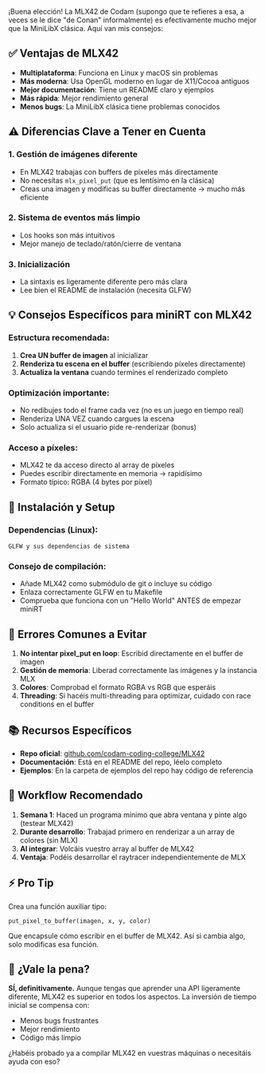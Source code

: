 ¡Buena elección! La MLX42 de Codam (supongo que te refieres a esa, a veces se le dice "de Conan" informalmente) es efectivamente mucho mejor que la MiniLibX clásica. Aquí van mis consejos:

## ✅ Ventajas de MLX42

- **Multiplataforma**: Funciona en Linux y macOS sin problemas
- **Más moderna**: Usa OpenGL moderno en lugar de X11/Cocoa antiguos
- **Mejor documentación**: Tiene un README claro y ejemplos
- **Más rápida**: Mejor rendimiento general
- **Menos bugs**: La MiniLibX clásica tiene problemas conocidos

## ⚠️ Diferencias Clave a Tener en Cuenta

### 1. **Gestión de imágenes diferente**

- En MLX42 trabajas con buffers de píxeles más directamente
- No necesitas `mlx_pixel_put` (que es lentísimo en la clásica)
- Creas una imagen y modificas su buffer directamente → mucho más eficiente

### 2. **Sistema de eventos más limpio**

- Los hooks son más intuitivos
- Mejor manejo de teclado/ratón/cierre de ventana

### 3. **Inicialización**

- La sintaxis es ligeramente diferente pero más clara
- Lee bien el README de instalación (necesita GLFW)

## 💡 Consejos Específicos para miniRT con MLX42

### **Estructura recomendada:**

1. **Crea UN buffer de imagen** al inicializar
2. **Renderiza tu escena en el buffer** (escribiendo píxeles directamente)
3. **Actualiza la ventana** cuando termines el renderizado completo

### **Optimización importante:**

- No redibujes todo el frame cada vez (no es un juego en tiempo real)
- Renderiza UNA VEZ cuando cargues la escena
- Solo actualiza si el usuario pide re-renderizar (bonus)

### **Acceso a píxeles:**

- MLX42 te da acceso directo al array de píxeles
- Puedes escribir directamente en memoria → rapidísimo
- Formato típico: RGBA (4 bytes por píxel)

## 🔧 Instalación y Setup

### **Dependencias (Linux):**

```
GLFW y sus dependencias de sistema
```

### **Consejo de compilación:**

- Añade MLX42 como submódulo de git o incluye su código
- Enlaza correctamente GLFW en tu Makefile
- Comprueba que funciona con un "Hello World" ANTES de empezar miniRT

## 🚨 Errores Comunes a Evitar

1. **No intentar pixel_put en loop**: Escribid directamente en el buffer de imagen
2. **Gestión de memoria**: Liberad correctamente las imágenes y la instancia MLX
3. **Colores**: Comprobad el formato RGBA vs RGB que esperáis
4. **Threading**: Si hacéis multi-threading para optimizar, cuidado con race conditions en el buffer

## 📚 Recursos Específicos

- **Repo oficial**: [github.com/codam-coding-college/MLX42](https://github.com/codam-coding-college/MLX42)
- **Documentación**: Está en el README del repo, léelo completo
- **Ejemplos**: En la carpeta de ejemplos del repo hay código de referencia

## 🎯 Workflow Recomendado

1. **Semana 1**: Haced un programa mínimo que abra ventana y pinte algo (testear MLX42)
2. **Durante desarrollo**: Trabajad primero en renderizar a un array de colores (sin MLX)
3. **Al integrar**: Volcáis vuestro array al buffer de MLX42
4. **Ventaja**: Podéis desarrollar el raytracer independientemente de MLX

## ⚡ Pro Tip

Crea una función auxiliar tipo:

```
put_pixel_to_buffer(imagen, x, y, color)
```

Que encapsule cómo escribir en el buffer de MLX42. Así si cambia algo, solo modificas esa función.

## 🤔 ¿Vale la pena?

**SÍ, definitivamente.** Aunque tengas que aprender una API ligeramente diferente, MLX42 es superior en todos los aspectos. La inversión de tiempo inicial se compensa con:

- Menos bugs frustrantes
- Mejor rendimiento
- Código más limpio

¿Habéis probado ya a compilar MLX42 en vuestras máquinas o necesitáis ayuda con eso?